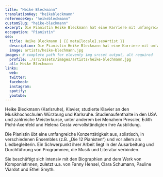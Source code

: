 ```yaml
---
title: "Heike Bleckmann"
translationKey: "heikebleckmann"
referenceKey: "heikebleckmann"
customSlug: "heike-bleckmann"
excerpt: Die Pianistin Heike Bleckmann hat eine Karriere mit umfangreicher Solokonzerttätigkeit, aber auch mit verschiedenen Ensembles und als Liedbegleiterin.
occupation: "Pianistin"
seo:
  title: Heike Bleckmann | {{ meta[locale].seoArtist }}
  description: Die Pianistin Heike Bleckmann hat eine Karriere mit umfangreicher Solokonzerttätigkeit und ist Teil verschiedener Ensembles.
  image: artists/heike-blechmann.jpg
images: # complete path for eleventy img srcset output, alt required
  profile: ./src/assets/images/artists/heike-blechmann.jpg
  alt: Heike Blechmann
links:
  web:
  twitter:
  facebook:
  instagram:
  spotify:
  youtube:
---
```


Heike Bleckmann (Karlsruhe), Klavier, studierte Klavier an den Musikhochschulen Würzburg und Karlsruhe. Studienaufenthalte in den USA und zahlreiche Meisterkurse, unter anderem bei Menahem Pressler, Edith Picht-Axenfeld und Helena Costa vervollständigten ihre Ausbildung.

Die Pianistin übt eine umfangreiche Konzerttätigkeit aus, solistisch, in verschiedenen Ensembles (z.B. „Die 12 Pianisten“) und vor allem als Liedbegleiterin. Ein Schwerpunkt ihrer Arbeit liegt in der Ausarbeitung und Durchführung von Programmen, die Musik und Literatur verbinden.

Sie beschäftigt sich intensiv mit den Biographien und dem Werk von Komponistinnen, zuletzt u.a. von Fanny Hensel, Clara Schumann, Pauline Viardot und Ethel Smyth.
